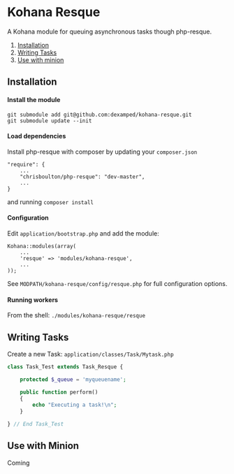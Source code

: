 Kohana Resque
=============

A Kohana module for queuing asynchronous tasks though php-resque.

1. [Installation](#installation)
2. [Writing Tasks](#writing-tasks)
3. [Use with minion](#use-with-minion)

## Installation

#### Install the module

```
git submodule add git@github.com:dexamped/kohana-resque.git
git submodule update --init
```

#### Load dependencies

Install php-resque with composer by updating your `composer.json`

```
"require": {
	...
	"chrisboulton/php-resque": "dev-master",
	...
}
```

and running `composer install`

#### Configuration

Edit `application/bootstrap.php` and add the module:

```
Kohana::modules(array(
    ...
    'resque' => 'modules/kohana-resque',
    ...
));
```

See `MODPATH/kohana-resque/config/resque.php` for full configuration options.

#### Running workers

From the shell: `./modules/kohana-resque/resque`

## Writing Tasks

Create a new Task: `application/classes/Task/Mytask.php`

```php
class Task_Test extends Task_Resque {

	protected $_queue = 'myqueuename';

	public function perform()
	{
		echo "Executing a task!\n";
	}

} // End Task_Test
```

## Use with Minion

Coming

